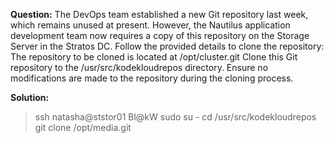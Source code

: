 **Question:**
The DevOps team established a new Git repository last week, which remains unused at present. However, the Nautilus application development team now requires a copy of this repository on the Storage Server in the Stratos DC. 
Follow the provided details to clone the repository: The repository to be cloned is located at /opt/cluster.git 
Clone this Git repository to the /usr/src/kodekloudrepos directory. Ensure no modifications are made to the repository during the cloning process.

**Solution:**
> ssh natasha@ststor01
> Bl@kW
> sudo su -
> cd /usr/src/kodekloudrepos
> git clone /opt/media.git
